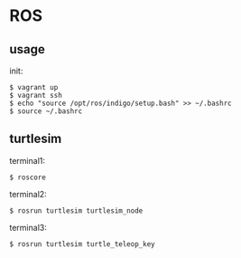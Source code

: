 # ROS

## usage

init:

```
$ vagrant up
$ vagrant ssh
$ echo "source /opt/ros/indigo/setup.bash" >> ~/.bashrc
$ source ~/.bashrc
```

## turtlesim

terminal1:

    $ roscore

terminal2:

    $ rosrun turtlesim turtlesim_node

terminal3:

    $ rosrun turtlesim turtle_teleop_key

